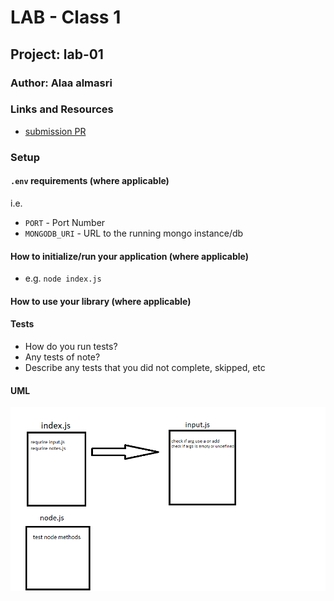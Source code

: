 # LAB - Class 1

## Project: lab-01

### Author: Alaa almasri

### Links and Resources

- [submission PR](https://github.com/alaaalmasri12/notes/pull/1)
### Setup

#### `.env` requirements (where applicable)

i.e.

- `PORT` - Port Number
- `MONGODB_URI` - URL to the running mongo instance/db

#### How to initialize/run your application (where applicable)

- e.g. `node index.js`

#### How to use your library (where applicable)

#### Tests

- How do you run tests?
- Any tests of note?
- Describe any tests that you did not complete, skipped, etc

#### UML
![UML Diagram](assets/lab-01.png)
